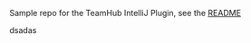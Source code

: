 Sample repo for the TeamHub IntelliJ Plugin, see the [README](https://github.com/TeamHubApp/intellij-plugin/blob/master/README.md)

dsadas
